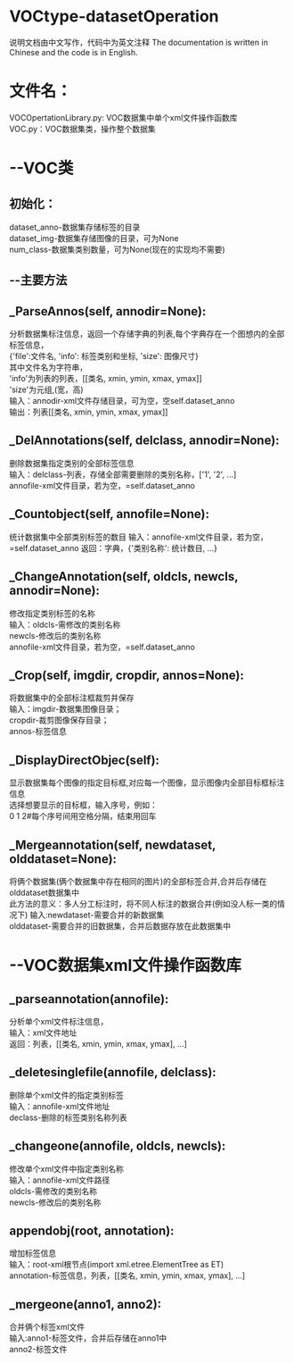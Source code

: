 # VOCtype-datasetOperation<br>
  说明文档由中文写作，代码中为英文注释
  The documentation is written in Chinese and the code is in English.
# 文件名：
  VOCOpertationLibrary.py: VOC数据集中单个xml文件操作函数库<br>
  VOC.py：VOC数据集类，操作整个数据集<br>
# --VOC类<br>
  ## 初始化：
  dataset_anno-数据集存储标签的目录<br>
  dataset_img-数据集存储图像的目录，可为None<br>
  num_class-数据集类别数量，可为None(现在的实现均不需要)<br>
## --主要方法<br>
  ## _ParseAnnos(self, annodir=None):
  分析数据集标注信息，返回一个存储字典的列表,每个字典存在一个图想内的全部标签信息，<br>
  {'file':文件名, 'info': 标签类别和坐标, 'size': 图像尺寸}<br>
  其中文件名为字符串，<br>
  'info'为列表的列表，[[类名, xmin, ymin, xmax, ymax]]<br>
  'size'为元组,(宽，高)<br>
  输入：annodir-xml文件存储目录，可为空，空self.dataset_anno<br>
  输出：列表[[类名, xmin, ymin, xmax, ymax]]<br>
  ## _DelAnnotations(self, delclass, annodir=None):
  删除数据集指定类别的全部标签信息<br>
  输入：delclass-列表，存储全部需要删除的类别名称，['1', '2', ...]<br>
        annofile-xml文件目录，若为空，=self.dataset_anno<br>
  ## _Countobject(self, annofile=None):
  统计数据集中全部类别标签的数目
  输入：annofile-xml文件目录，若为空，=self.dataset_anno
  返回：字典，{'类别名称': 统计数目, ...}
  ## _ChangeAnnotation(self, oldcls, newcls, annodir=None):
  修改指定类别标签的名称<br>
  输入：oldcls-需修改的类别名称<br>
        newcls-修改后的类别名称<br>
        annofile-xml文件目录，若为空，=self.dataset_anno<br>
  ## _Crop(self, imgdir, cropdir, annos=None):
  将数据集中的全部标注框裁剪并保存<br>
  输入：imgdir-数据集图像目录；<br>
  cropdir-裁剪图像保存目录；<br>
  annos-标签信息<br>
  ## _DisplayDirectObjec(self):
  显示数据集每个图像的指定目标框,对应每一个图像，显示图像内全部目标框标注信息<br>
  选择想要显示的目标框，输入序号，例如：<br>
  0 1 2#每个序号间用空格分隔，结束用回车<br>
  ## _Mergeannotation(self, newdataset, olddataset=None):
  将俩个数据集(俩个数据集中存在相同的图片)的全部标签合并,合并后存储在olddataset数据集中<br>
  此方法的意义：多人分工标注时，将不同人标注的数据合并(例如没人标一类的情况下)
  输入:newdataset-需要合并的新数据集<br>
       olddataset-需要合并的旧数据集，合并后数据存放在此数据集中<br>
 # --VOC数据集xml文件操作函数库
  ## _parseannotation(annofile):
  分析单个xml文件标注信息，<br>
  输入：xml文件地址<br>
  返回：列表，[[类名, xmin, ymin, xmax, ymax], ...]<br>
  ## _deletesinglefile(annofile, delclass):
  删除单个xml文件的指定类别标签<br>
  输入：annofile-xml文件地址<br>
        declass-删除的标签类别名称列表<br>
  ## _changeone(annofile, oldcls, newcls):
  修改单个xml文件中指定类别名称<br>
  输入：annofile-xml文件路径<br>
        oldcls-需修改的类别名称<br>
        newcls-修改后的类别名称<br>
  ## appendobj(root, annotation):
  增加标签信息<br>
  输入：root-xml根节点(import xml.etree.ElementTree as ET)<br>
        annotation-标签信息，列表，[[类名, xmin, ymin, xmax, ymax], ...]<br>
  ## _mergeone(anno1, anno2):
  合并俩个标签xml文件<br>
  输入:anno1-标签文件，合并后存储在anno1中<br>
       anno2-标签文件<br>
